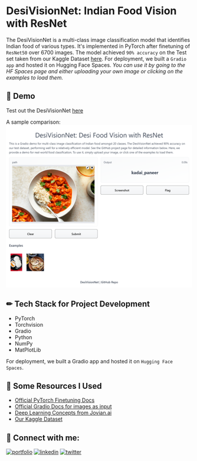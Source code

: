 
# DesiVisionNet: Indian Food Vision with ResNet

The DesiVisionNet is a multi-class image classification model that identifies Indian food of various types. It's implemented in PyTorch after finetuning of `ResNet50` over 6700 images. The model achieved `90% accuracy` on the Test set taken from our Kaggle Dataset [here](https://www.kaggle.com/l33tc0d3r/indian-food-classification). For deployment, we built a `Gradio app` and hosted it on Hugging Face Spaces. *You can use it by going to the HF Spaces page and either uploading your own image or clicking on the examples to load them.*



## 🚀 Demo

Test out the DesiVisionNet [here](https://huggingface.co/spaces/Rick458/Desi-Food-Vision)

A sample comparison:
![alt text](https://github.com/kunal-bhadra/DesiVisionNet/blob/master/demo.png)


## ✏ Tech Stack for Project Development

- PyTorch
- Torchvision
- Gradio
- Python
- NumPy 
- MatPlotLib

For deployment, we built a Gradio app and hosted it on `Hugging Face Spaces`.


## 🧠 Some Resources I Used

- [Official PyTorch Finetuning Docs](https://pytorch.org/tutorials/beginner/finetuning_torchvision_models_tutorial.html)
- [Official Gradio Docs for images as input](https://gradio.app/docs/#i_images)
- [Deep Learning Concepts from Jovian.ai](https://jovian.ai/learn/deep-learning-with-pytorch-zero-to-gans)
- [Our Kaggle Dataset](https://www.kaggle.com/l33tc0d3r/indian-food-classification)




## 🔗 Connect with me:
[![portfolio](https://img.shields.io/badge/my_portfolio-000?style=for-the-badge&logo=ko-fi&logoColor=white)](https://www.polywork.com/kunal_bhadra)
[![linkedin](https://img.shields.io/badge/linkedin-0A66C2?style=for-the-badge&logo=linkedin&logoColor=white)](https://www.linkedin.com/in/kunal-bhadra-cs/)
[![twitter](https://img.shields.io/badge/twitter-1DA1F2?style=for-the-badge&logo=twitter&logoColor=white)](https://twitter.com/kunal_kaun)

  
